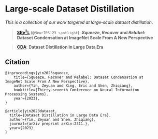 # Large-scale Dataset Distillation

_This is a collection of our work targeted at large-scale dataset distillation_.

> [**SRe<sup>2</sup>L**](./SRe2L/) (```@NeurIPS'23 spotlight```): __*Squeeze*, *Recover* and *Relabel*: Dataset Condensation at ImageNet Scale From A New Perspective__

> [**CDA**](./CDA/): __Dataset Distillation in Large Data Era__

## Citation

```
@inproceedings{yin2023squeeze,
	title={Squeeze, Recover and Relabel: Dataset Condensation at ImageNet Scale From A New Perspective},
	author={Yin, Zeyuan and Xing, Eric and Shen, Zhiqiang},
	booktitle={Thirty-seventh Conference on Neural Information Processing Systems},
	year={2023},
}
```


```
@article{yin2023dataset,
  title={Dataset Distillation in Large Data Era},
  author={Yin, Zeyuan and Shen, Zhiqiang},
  journal={arXiv preprint arXiv:2311.},
  year={2023}
}
```